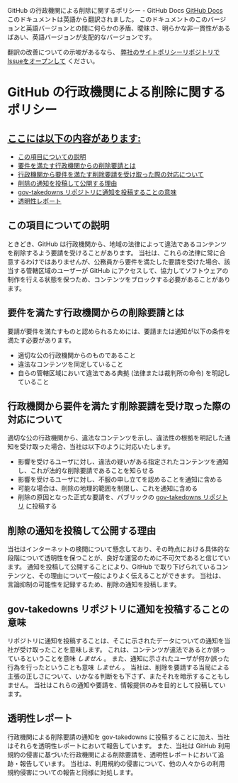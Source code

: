 GitHub の行政機関による削除に関するポリシー - GitHub Docs
[GitHub Docs](/ja)
このドキュメントは英語から翻訳されました。 このドキュメントのこのバージョンと英語バージョンとの間に何らかの矛盾、曖昧さ、明らかな非一貫性があるばあい、英語バージョンが支配的なバージョンです。

翻訳の改善についての示唆があるなら、
[弊社のサイトポリシーリポジトリでIssueをオープンして](https://github.com/github/site-policy/issues)
ください。

# GitHub の行政機関による削除に関するポリシー

## [ここには以下の内容があります:](/github/site-policy/github-government-takedown-policy#in-this-article)
- [この項目についての説明](#what-is-this)
- [要件を満たす行政機関からの削除要請とは](#what-is-a-complete-government-takedown-request)
- [行政機関から要件を満たす削除要請を受け取った際の対応について](#what-happens-when-we-receive-a-complete-takedown-request-from-a-government)
- [削除の通知を投稿して公開する理由](#why-do-we-publicly-post-takedown-notices)
- [gov-takedowns リポジトリに通知を投稿することの意味](#what-does-it-mean-if-we-post-a-notice-in-our-gov-takedowns-repository)
- [透明性レポート](#transparency-reporting)

## この項目についての説明

ときどき、GitHub は行政機関から、地域の法律によって違法であるコンテンツを削除するよう要請を受けることがあります。 当社は、これらの法律に常に合意するわけではありませんが、公務員から要件を満たした要請を受けた場合、該当する管轄区域のユーザーが GitHub にアクセスして、協力してソフトウェアの制作を行える状態を保つため、コンテンツをブロックする必要があることがあります。

## 要件を満たす行政機関からの削除要請とは

要請が要件を満たすものと認められるためには、要請または通知が以下の条件を満たす必要があります。

- 適切な公の行政機関からのものであること
- 違法なコンテンツを同定していること
- 自らの管轄区域において違法である典拠 (法律または裁判所の命令) を明記していること

## 行政機関から要件を満たす削除要請を受け取った際の対応について

適切な公の行政機関から、違法なコンテンツを示し、違法性の根拠を明記した通知を受け取った場合、当社は以下のように対応いたします。

- 影響を受けるユーザに対し、違法の疑いがある指定されたコンテンツを通知し、これが法的な削除要請であることを知らせる
- 影響を受けるユーザに対し、不服の申し立てを認めることを通知に含める
- 可能な場合は、削除の地理的範囲を制限し、これを通知に含める
- 削除の原因となった正式な要請を、パブリックの
[gov-takedowns リポジトリ](https://github.com/github/gov-takedowns)
に投稿する

## 削除の通知を投稿して公開する理由

当社はインターネットの検閲について懸念しており、その時点における具体的な段階について透明性を保つことが、良好な運営のために不可欠であると信じています。 通知を投稿して公開することにより、GitHub で取り下げられているコンテンツと、その理由について一般によりよく伝えることができます。 当社は、言論抑制の可能性を記録するため、削除の通知を投稿します。

## gov-takedowns リポジトリに通知を投稿することの意味

リポジトリに通知を投稿することは、そこに示されたデータについての通知を当社が受け取ったことを意味します。 これは、コンテンツが違法であるとか誤っているということを意味
*しません*
。 また、通知に示されたユーザが何か誤った行為を行ったということも意味
*しません*
。 当社は、削除を要請する当局による主張の正しさについて、いかなる判断をも下さず、またそれを暗示することもしません。 当社はこれらの通知や要請を、情報提供のみを目的として投稿しています。

## 透明性レポート

行政機関による削除要請の通知を gov-takedowns に投稿することに加え、当社はそれらを透明性レポートにおいて報告しています。 また、当社は GitHub 利用規約の侵害に基づいた行政機関による削除要請を、透明性レポートにおいて追跡・報告しています。 当社は、利用規約の侵害について、他の人々からの利用規約侵害についての報告と同様に対処します。
